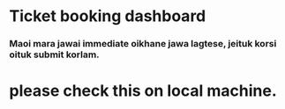 # Ticket booking dashboard

### Maoi mara jawai immediate oikhane jawa lagtese, jeituk korsi oituk submit korlam.

# please check this on local machine.
